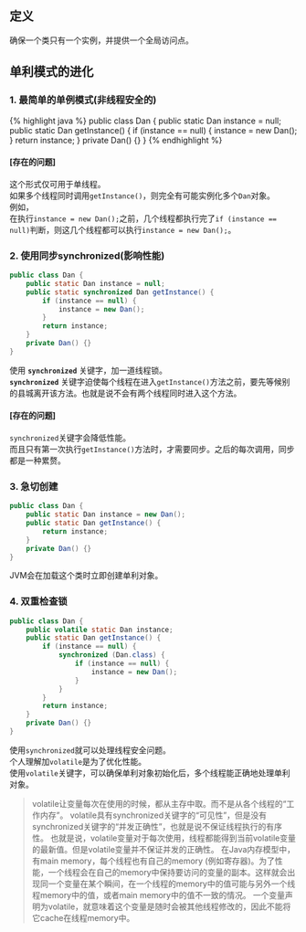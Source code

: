 ---
---

## 定义

确保一个类只有一个实例，并提供一个全局访问点。

## 单利模式的进化

### 1. 最简单的单例模式(非线程安全的)

{% highlight java %}
public class Dan {
    public static Dan instance = null;
    public static Dan getInstance() {
        if (instance == null) {
            instance = new Dan();
        }
        return instance;
    }
    private Dan() {}
}
{% endhighlight %}

#### [存在的问题]

这个形式仅可用于单线程。<br/>
如果多个线程同时调用`getInstance()`，则完全有可能实例化多个`Dan`对象。<br/>
例如，<br/>
在执行`instance = new Dan();`之前，几个线程都执行完了`if (instance == null)`判断，则这几个线程都可以执行`instance = new Dan();`。<br/>

### 2. 使用同步synchronized(影响性能)

```Java
public class Dan {
    public static Dan instance = null;
    public static synchronized Dan getInstance() {
        if (instance == null) {
            instance = new Dan();
        }
        return instance;
    }
    private Dan() {}
}
```
使用 **`synchronized`** 关键字，加一道线程锁。<br/>
**`synchronized`** 关键字迫使每个线程在进入`getInstance()`方法之前，要先等候别的县城离开该方法。也就是说不会有两个线程同时进入这个方法。<br/>

#### [存在的问题]

`synchronized`关键字会降低性能。<br/>
而且只有第一次执行`getInstance()`方法时，才需要同步。之后的每次调用，同步都是一种累赘。<br/>

### 3. 急切创建

```Java
public class Dan {
    public static Dan instance = new Dan();
    public static Dan getInstance() {
        return instance;
    }
    private Dan() {}
}
```

JVM会在加载这个类时立即创建单利对象。<br/>

### 4. 双重检查锁

```Java
public class Dan {
    public volatile static Dan instance;
    public static Dan getInstance() {
        if (instance == null) {
            synchronized (Dan.class) {
                if (instance == null) {
                    instance = new Dan();
                }
            }
        }
        return instance;
    }
    private Dan() {}
}
```
使用`synchronized`就可以处理线程安全问题。<br/>
个人理解加`volatile`是为了优化性能。<br/>
使用`volatile`关键字，可以确保单利对象初始化后，多个线程能正确地处理单利对象。<br/>
> volatile让变量每次在使用的时候，都从主存中取。而不是从各个线程的“工作内存”。
volatile具有synchronized关键字的“可见性”，但是没有synchronized关键字的“并发正确性”，也就是说不保证线程执行的有序性。
也就是说，volatile变量对于每次使用，线程都能得到当前volatile变量的最新值。但是volatile变量并不保证并发的正确性。
在Java内存模型中，有main memory，每个线程也有自己的memory (例如寄存器)。为了性能，一个线程会在自己的memory中保持要访问的变量的副本。这样就会出现同一个变量在某个瞬间，在一个线程的memory中的值可能与另外一个线程memory中的值，或者main memory中的值不一致的情况。
一个变量声明为volatile，就意味着这个变量是随时会被其他线程修改的，因此不能将它cache在线程memory中。
